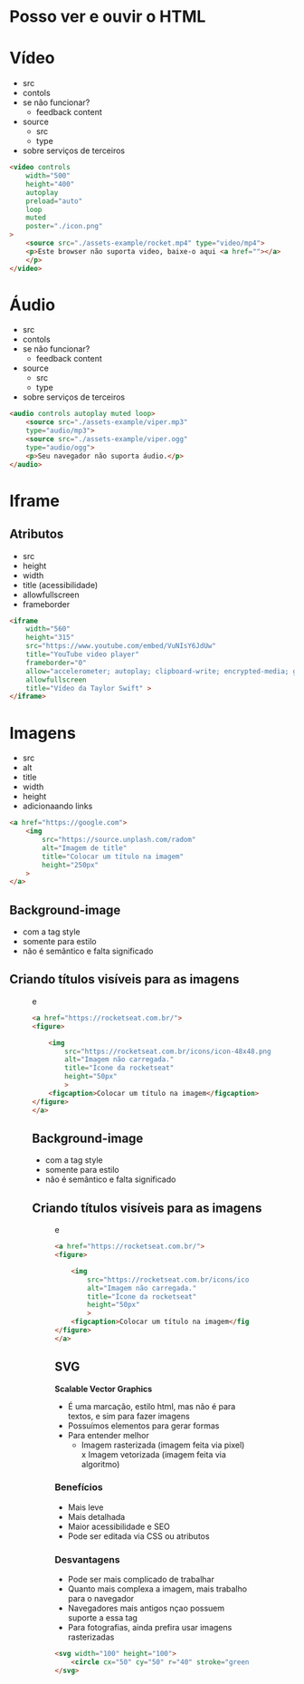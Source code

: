 # Posso ver e ouvir o HTML

# Vídeo

- src
- contols
- se não funcionar?
    - feedback content
- source
    - src
    - type
- sobre serviços de terceiros

```html
<video controls
    width="500"
    height="400"
    autoplay
    preload="auto"
    loop
    muted
    poster="./icon.png"
>
    <source src="./assets-example/rocket.mp4" type="video/mp4">
    <p>Este browser não suporta video, baixe-o aqui <a href=""></a>
    </p>
</video>
```

# Áudio

- src
- contols
- se não funcionar?
    - feedback content
- source
    - src
    - type
- sobre serviços de terceiros

```html
<audio controls autoplay muted loop>
    <source src="./assets-example/viper.mp3"
    type="audio/mp3">
    <source src="./assets-example/viper.ogg"
    type="audio/ogg">
    <p>Seu navegador não suporta áudio.</p>
</audio>
```

# Iframe

## Atributos

- src
- height
- width
- title (acessibilidade)
- allowfullscreen
- frameborder

```html
<iframe 
    width="560"
    height="315"
    src="https://www.youtube.com/embed/VuNIsY6JdUw"
    title="YouTube video player"
    frameborder="0"
    allow="accelerometer; autoplay; clipboard-write; encrypted-media; gyroscope; picture-in-picture"
    allowfullscreen
    title="Vídeo da Taylor Swift" >
</iframe>
```

# Imagens

- src
- alt
- title
- width
- height
- adicionaando links

```html
<a href="https://google.com">
    <img    
        src="https://source.unplash.com/radom"     
        alt="Imagem de title"
        title="Colocar um título na imagem"
        height="250px"
    >
</a>
```
## Background-image

- com a tag style
- somente para estilo
- não é semântico e falta significado

## Criando títulos visíveis para as imagens

<figure> e <figcaption>

```html
<a href="https://rocketseat.com.br/">
<figure>

    <img        
        src="https://rocketseat.com.br/icons/icon-48x48.png"                                        
        alt="Imagem não carregada."
        title="Ícone da rocketseat"
        height="50px"
        >
    <figcaption>Colocar um título na imagem</figcaption>
</figure>
</a>
```
## Background-image

- com a tag style
- somente para estilo
- não é semântico e falta significado

## Criando títulos visíveis para as imagens

<figure> e <figcaption>

```html
<a href="https://rocketseat.com.br/">
<figure>

    <img        
        src="https://rocketseat.com.br/icons/icon-48x48.png"                                        
        alt="Imagem não carregada."
        title="Ícone da rocketseat"
        height="50px"
        >
    <figcaption>Colocar um título na imagem</figcaption>
</figure>
</a>
```

## SVG

**Scalable Vector Graphics**

- É uma marcação, estilo html, mas não é para textos, e sim para fazer imagens
- Possuímos elementos para gerar formas
- Para entender melhor
    - Imagem rasterizada (imagem feita via pixel) x Imagem vetorizada (imagem feita via algoritmo)

### Benefícios

- Mais leve
- Mais detalhada
- Maior acessibilidade e SEO
- Pode ser editada via CSS ou atributos

### Desvantagens

- Pode ser mais complicado de trabalhar
- Quanto mais complexa a imagem, mais trabalho para o navegador
- Navegadores mais antigos nçao possuem suporte a essa tag
- Para fotografias, ainda prefira usar imagens rasterizadas

```html
<svg width="100" height="100">
    <circle cx="50" cy="50" r="40" stroke="green" stroke-width="4" fill="yellow" />
</svg>
```
